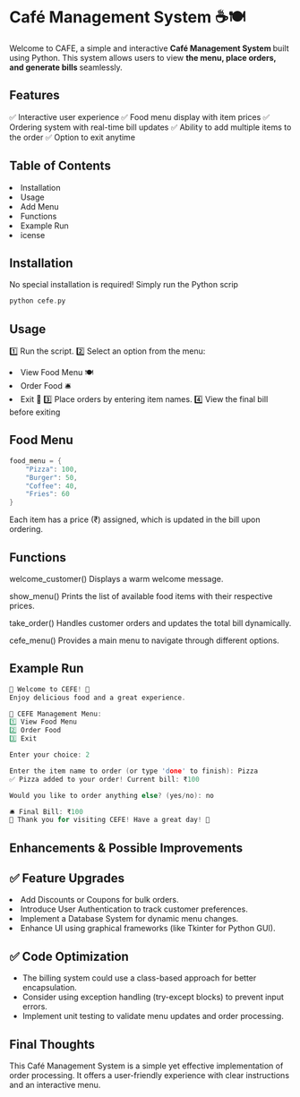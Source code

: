 
# Café Management System ☕🍽️
Welcome to CAFE, a simple and interactive <b> Café Management System </b> built using Python. This system allows users to view <b> the menu, place orders, and generate bills </b> seamlessly.

## Features
✅ Interactive user experience ✅ Food menu display with item prices ✅ Ordering system with real-time bill updates ✅ Ability to add multiple items to the order ✅ Option to exit anytime

## Table of Contents
<u1>
  
<li>Installation</li>
<li>Usage</li>
<li>Add Menu</li>
<li>Functions</li>
<li>Example Run</li>
<li>icense</li>
</u1>

## Installation
No special installation is required! Simply run the Python scrip
```c
python cefe.py
```
## Usage
1️⃣ Run the script. 2️⃣ Select an option from the menu:
<u1>
<li>View Food Menu 🍽️</li>
<li>Order Food 🛎️</li>
<li>Exit 🚪 3️⃣ Place orders by entering item names. 4️⃣ View the final bill before exiting</li>
</u1>

## Food Menu
```c
food_menu = {
    "Pizza": 100,
    "Burger": 50,
    "Coffee": 40,
    "Fries": 60
}
```
Each item has a price (₹) assigned, which is updated in the bill upon ordering.

## Functions
welcome_customer()
Displays a warm welcome message.

show_menu()
Prints the list of available food items with their respective prices.

take_order()
Handles customer orders and updates the total bill dynamically.

cefe_menu()
Provides a main menu to navigate through different options.

## Example Run
```c
🌟 Welcome to CEFE! 🌟
Enjoy delicious food and a great experience.

🌟 CEFE Management Menu:
1️⃣ View Food Menu
2️⃣ Order Food
3️⃣ Exit

Enter your choice: 2

Enter the item name to order (or type 'done' to finish): Pizza
✅ Pizza added to your order! Current bill: ₹100

Would you like to order anything else? (yes/no): no

🛎️ Final Bill: ₹100
🙏 Thank you for visiting CEFE! Have a great day! 🚀
```
## Enhancements & Possible Improvements

## ✅ Feature Upgrades
<u1>
<li>Add Discounts or Coupons for bulk orders.</li>
<li>Introduce User Authentication to track customer preferences.</li>
<li>Implement a Database System for dynamic menu changes.</li>
<li>Enhance UI using graphical frameworks (like Tkinter for Python GUI).</li>
</ul>
  
## ✅ Code Optimization

<ul>
<li>The billing system could use a class-based approach for better encapsulation.</li>
<li>Consider using exception handling (try-except blocks) to prevent input errors.</li>
<li>Implement unit testing to validate menu updates and order processing.</li>
</ul>

## Final Thoughts

This Café Management System is a simple yet effective implementation of order processing. It offers a user-friendly experience with clear instructions and an interactive menu.

